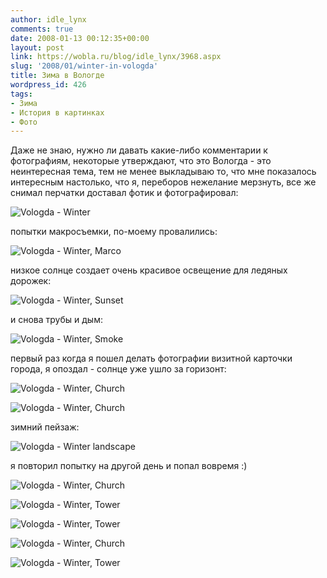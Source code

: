```yaml
---
author: idle_lynx
comments: true
date: 2008-01-13 00:12:35+00:00
layout: post
link: https://wobla.ru/blog/idle_lynx/3968.aspx
slug: '2008/01/winter-in-vologda'
title: Зима в Вологде
wordpress_id: 426
tags:
- Зима
- История в картинках
- Фото
---
```


Даже не знаю, нужно ли давать какие-либо комментарии к фотографиям, некоторые утверждают, что это Вологда - это неинтересная тема, тем не менее выкладываю то, что мне показалось интересным настолько, что я, переборов нежелание мерзнуть, все же снимал перчатки доставал фотик и фотографировал:

![Vologda - Winter](images/2008/02/6528321b-5295-4fc3-81c3-0b5cfa32d8d5.jpg)

попытки макросъемки, по-моему провалились:

![Vologda - Winter, Marco](images/2008/02/64045fd5-de6d-4708-ae47-095521552610.jpg)

низкое солнце создает очень красивое освещение для ледяных дорожек:

![Vologda - Winter, Sunset](images/2008/02/0b0cec25-bd0c-4979-b156-ea34d102014f.jpg)

и снова трубы и дым:

![Vologda - Winter, Smoke](images/2008/02/d517ef47-6502-4915-a88a-5d657b2c1183.jpg)

первый раз когда я пошел делать фотографии визитной карточки города, я опоздал - солнце уже ушло за горизонт:

![Vologda - Winter, Church](images/2008/02/5d2b9e64-443a-4c6c-9909-fedc9085f088.jpg)

![Vologda - Winter, Church](images/2008/02/02464662-718e-401b-adc8-f2993cf3d70a.jpg)

зимний пейзаж:

![Vologda - Winter landscape](images/2008/02/006f269c-9389-4438-a617-d0514270082f.jpg)

я повторил попытку на другой день и попал вовремя :)

![Vologda - Winter, Church](images/2008/02/ab8573ae-09f8-404a-9dfb-7a60f33023d4.jpg)

![Vologda - Winter, Tower](images/2008/02/c1b76ba3-1aba-4508-8ab1-5821bf59045b.jpg)

![Vologda - Winter, Tower](images/2008/02/6bb3bc14-8f10-4cab-bef9-aa1b914a9005.jpg)

![Vologda - Winter, Church](images/2008/02/64b4197e-edd0-4dca-839c-119ba2a0f912.jpg)

![Vologda - Winter, Tower](images/2008/02/7b87bc9b-bb39-4c33-854e-826c672ca73f.jpg)
